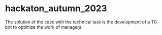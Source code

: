 # hackaton_autumn_2023
The solution of the case with the technical task is the development of a TG bot to optimize the work of managers.
